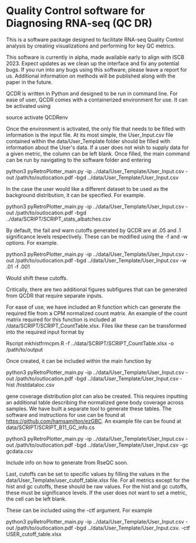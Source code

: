 # Quality Control software for Diagnosing RNA-seq (QC DR)

This is a software package designed to facilitate RNA-seq Quality Control analysis by creating visualizations and performing for key QC metrics. 

This software is currently in alpha, made available early to align with ISCB 2023. Expect updates as we clean up the interface and fix any potential bugs. If you run into any bugs using this software, please leave a report for us. Additional information on methods will be published along with the paper in the future.

QCDR is written in Python and designed to be run in command line.
For ease of user, QCDR comes with a containerized environment for use. It can be activated using 

source activate QCDRenv 

Once the environment is activated, the only file that needs to be filled with information is the input file. At its most simple, the User_Input.csv file contained within the data/User_Template folder should be filled with information about the User's data. If a user does not wish to supply data for a given metric, the column can be left blank. Once filled, the main command can be run by navigating to the software folder and entering 

python3 pyRetroPlotter_main.py -ip ../data/User_Template/User_Input.csv -out /path/to/outlocation.pdf -bgd ../data/User_Template/User_Input.csv

In the case the user would like a different dataset to be used as the background distribution, it can be specified. For example.

python3 pyRetroPlotter_main.py -ip ../data/User_Template/User_Input.csv -out /path/to/outlocation.pdf -bgd ../data/SCRIPT/SCRIPT_stats_albatches.csv

By default, the fail and warn cutoffs generated by QCDR are at .05 and .1 significance levels respectively. These can be modified using the -f and -w options. For example.


python3 pyRetroPlotter_main.py -ip ../data/User_Template/User_Input.csv -out /path/to/outlocation.pdf -bgd ../data/User_Template/User_Input.csv -w .01 -f .001

Would shift these cutoffs.

Critically, there are two additional figures subfigures that can be generated from QCDR that require separate inputs.

For ease of use, we have included an R function which can generate the required file from a CPM normalized count matrix. An example of the count matrix required for this function is included at /data/SCRIPT/SCRIPT_CountTable.xlsx. Files like these can be transformed into the required input format by 

Rscript mkhistfrmcpm.R -f ../data/SCRIPT/SCRIPT_CountTable.xlsx -o /path/to/output

Once created, it can be included within the main function by

python3 pyRetroPlotter_main.py -ip ../data/User_Template/User_Input.csv -out /path/to/outlocation.pdf -bgd ../data/User_Template/User_Input.csv -hist /histdataloc.csv

 gene coverage distribution plot can also be created. This requires inputting an additional table describing the normalized gene body coverage across samples. We have built a separate tool to generate these tables. The software and instructions for use can be found at https://github.com/hamsamilton/ezGBC. An example file can be found at data/SCRIPT/SCRIPT_B11_GC_info.cs

python3 pyRetroPlotter_main.py -ip ../data/User_Template/User_Input.csv -out /path/to/outlocation.pdf -bgd ../data/User_Template/User_Input.csv -gc gcdata.csv

Include info on how to generate from RseQC soon.

Last, cutoffs can be set to specific values by filling the values in the data/User_Template/user_cutoff_table.xlsx file.
For all metrics except for the hist and gc cutoffs, these should be raw values. For the hist and gc cutoffs, these must be significance levels. If the user does not want to set a metric, the cell can be left blank.

These can be included using the -ctf argument. For example

python3 pyRetroPlotter_main.py -ip ../data/User_Template/User_Input.csv -out /path/to/outlocation.pdf -bgd ../data/User_Template/User_Input.csv. -ctf USER_cutoff_table.xlsx



